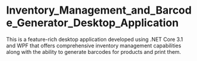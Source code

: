 # Inventory_Management_and_Barcode_Generator_Desktop_Application
This is a feature-rich desktop application developed using .NET Core 3.1 and WPF that offers comprehensive inventory management capabilities along with the ability to generate barcodes for products and print them.
